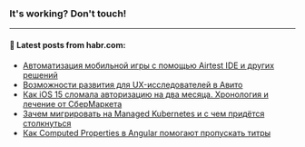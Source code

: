 ### It's working? Don't touch!

---
<!--
#### 🛠️ Technical stack:

![C++](https://img.shields.io/badge/C++-informational?logo=c%2B%2B&style=flat&logoColor=white&color=9C033A)
![Java](https://img.shields.io/badge/Java-informational?logo=java&style=flat&logoColor=white&color=007396)
![Kotlin](https://img.shields.io/badge/Kotlin-informational?logo=Kotlin&style=flat&logoColor=white&color=0095D5)
![JS](https://img.shields.io/badge/JS-informational?logo=javaScript&style=flat&logoColor=black&color=F7Df1E) <br>
![HTML5](https://img.shields.io/badge/HTML5-informational?logo=html5&style=flat&logoColor=white&color=E34F26)
![CSS3](https://img.shields.io/badge/CSS3-informational?logo=css3&style=flat&logoColor=white&color=157286)
![Sass](https://img.shields.io/badge/Saas-informational?logo=sass&style=flat&logoColor=white&color=hotpink)
![PHP](https://img.shields.io/badge/PHP-informational?logo=php&style=flat&logoColor=white&color=777BB4) <br>
![WebPAck](https://img.shields.io/badge/WebPack-informational?logo=webPack&style=flat&logoColor=white&color=FF6F00)
![Bootstrap](https://img.shields.io/badge/Bootstrap-informational?logo=Bootstrap&style=flat&logoColor=white&color=7952B3)
![MySQL](https://img.shields.io/badge/MySQL-informational?logo=MySQL&style=flat&logoColor=white&color=00f) <br>
![NodeJS](https://img.shields.io/badge/NodeJS-informational?logo=node.js&style=flat&logoColor=white&color=43853D)
![Spring](https://img.shields.io/badge/Spring-informational?logo=Spring&style=flat&logoColor=white&color=0A9EDC)
![Angular](https://img.shields.io/badge/Vue-informational?logo=vue.js&style=flat&logoColor=white&color=red)
![Git](https://img.shields.io/badge/Git-informational?logo=git&style=flat&logoColor=white&color=darkorange)

___
-->

#### 💬 Latest posts from habr.com:

<!-- BLOG-POST-LIST:START -->
- [Автоматизация мобильной игры с помощью Airtest IDE и других решений](https://habr.com/ru/post/672708/?utm_source=habrahabr&utm_medium=rss&utm_campaign=672708)
- [Возможности развития для UX-исследователей в Авито](https://habr.com/ru/post/672890/?utm_source=habrahabr&utm_medium=rss&utm_campaign=672890)
- [Как iOS 15 сломала авторизацию на два месяца. Хронология и лечение от СберМаркета](https://habr.com/ru/post/666546/?utm_source=habrahabr&utm_medium=rss&utm_campaign=666546)
- [Зачем мигрировать на Managed Kubernetes и с чем придётся столкнуться](https://habr.com/ru/post/673112/?utm_source=habrahabr&utm_medium=rss&utm_campaign=673112)
- [Как Computed Properties в Angular помогают пропускать титры](https://habr.com/ru/post/671922/?utm_source=habrahabr&utm_medium=rss&utm_campaign=671922)
<!-- BLOG-POST-LIST:END -->
